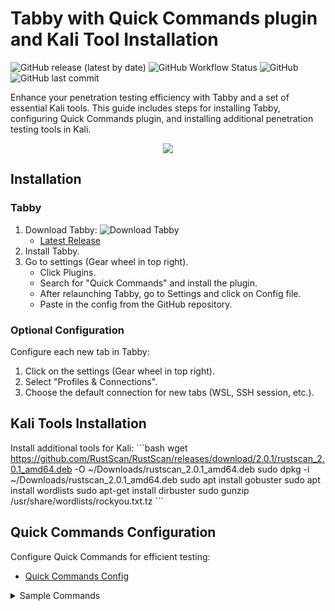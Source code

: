 # Tabby with Quick Commands plugin and Kali Tool Installation

![GitHub release (latest by date)](https://img.shields.io/github/v/release/Eugeny/tabby)
![GitHub Workflow Status](https://img.shields.io/github/workflow/status/Eugeny/tabby/CI)
![GitHub](https://img.shields.io/github/license/Eugeny/tabby)
![GitHub last commit](https://img.shields.io/github/last-commit/Eugeny/tabby)

Enhance your penetration testing efficiency with Tabby and a set of essential Kali tools. This guide includes steps for installing Tabby, configuring Quick Commands plugin, and installing additional penetration testing tools in Kali.

<p align="center">
  <img src="static/quick.gif">
</p>

## Installation

### Tabby
1. Download Tabby: ![Download Tabby](https://img.shields.io/github/downloads/Eugeny/tabby/total)
   - [Latest Release](https://github.com/Eugeny/tabby/releases/latest)
2. Install Tabby.
3. Go to settings (Gear wheel in top right).
   - Click Plugins.
   - Search for "Quick Commands" and install the plugin.
   - After relaunching Tabby, go to Settings and click on Config file.
   - Paste in the config from the GitHub repository.

### Optional Configuration
Configure each new tab in Tabby:
1. Click on the settings (Gear wheel in top right).
2. Select "Profiles & Connections".
3. Choose the default connection for new tabs (WSL, SSH session, etc.).

## Kali Tools Installation
Install additional tools for Kali:
\```bash
wget https://github.com/RustScan/RustScan/releases/download/2.0.1/rustscan_2.0.1_amd64.deb -O ~/Downloads/rustscan_2.0.1_amd64.deb
sudo dpkg -i ~/Downloads/rustscan_2.0.1_amd64.deb
sudo apt install gobuster
sudo apt install wordlists
sudo apt-get install dirbuster
sudo gunzip /usr/share/wordlists/rockyou.txt.tz
\```

## Quick Commands Configuration
Configure Quick Commands for efficient testing:
- [Quick Commands Config](https://github.com/pentestfunctions/Windows-Terminal-Upgrade)

<details>
<summary>Sample Commands</summary>

\```yaml
qc:
  cmds:
    - name: Clear the screen
      text: clear
      ...
\```

</details>
